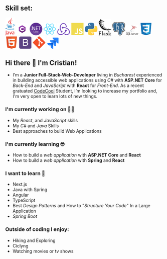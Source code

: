 ## Skill set:

<p align="left">

<img src="https://raw.githubusercontent.com/balanc21/balanc21/main/assets/Java_Logo.png" height="auto" width="30">

<img src="https://raw.githubusercontent.com/balanc21/balanc21/main/assets/Csharp_Logo.png" height="auto" width="40">

<img src="https://raw.githubusercontent.com/balanc21/balanc21/main/assets/NET_Core_Logo.png" height="auto" width="40">

<img src="https://raw.githubusercontent.com/balanc21/balanc21/main/assets/react-original.svg" height="auto" width="40">

<img src="https://raw.githubusercontent.com/balanc21/balanc21/main/assets/redux-original.svg" height="auto" width="40">

<img src="https://raw.githubusercontent.com/balanc21/balanc21/main/assets/javascript-plain.svg" height="auto" width="40">

<img src="https://raw.githubusercontent.com/balanc21/balanc21/main/assets/Python-logo-notext.svg" height="auto" width="40">

<img src="https://raw.githubusercontent.com/balanc21/balanc21/main/assets/Flask_logo.svg" height="auto" width="40">

<img src="https://raw.githubusercontent.com/balanc21/balanc21/main/assets/Postgresql_elephant.svg" height="auto" width="40">

<img src="https://raw.githubusercontent.com/balanc21/balanc21/main/assets/microsoft-sql-server-logo-vector.svg" height="auto" width="40">

<img src="https://raw.githubusercontent.com/balanc21/balanc21/main/assets/css3-original.svg" height="auto" width="40">

<img src="https://raw.githubusercontent.com/balanc21/balanc21/main/assets/html5-original.svg" height="auto" width="40">

<img src="https://raw.githubusercontent.com/balanc21/balanc21/main/assets/bootstrap-plain.svg" height="auto" width="40">

<img src="https://raw.githubusercontent.com/balanc21/balanc21/main/assets/git-original.svg" height="auto" width="40">

<img src="https://raw.githubusercontent.com/balanc21/balanc21/main/assets/jira-1.svg" height="auto" width="40">
</p>


## Hi there 👋 I'm Cristian!
- I’m a __Junior Full-Stack-Web-Developer__ living in _Bucharest_ experienced in building accessible web applications using *C#* with __ASP.NET Core__ for _Back-End_ and *JavaScript* with __React__ for _Front-End_. As a recent gratuated [CodeCool](https://codecool.com/ro/?utm_source=Google&utm_medium=CPC&utm_campaign=RO_Search_FS_NS&utm_content=Brand) Student, I’m looking to increase my portfolio and, I'm very open to learn lots of new things.

### I'm currently working on 🧑‍💻
- My _React_, and _JavaScript_ skills
- My _C#_ and _Java_ Skills
- Best approaches to build Web Applications 

### I'm currently learning 🤓
 - How to build a *web application* with __ASP.NET Core__ and __React__
 - How to build a *web application* with __Spring__ and __React__

### I want to learn 🤔
- Next.js
- Java with Spring
- Angular
- TypeScript
- Best _Design Patterns_ and How to "_Structure Your Code_" In a Large Application
- _Spring Boot_

### Outside of coding I enjoy:
- Hiking and Exploring
- Ciclyng
- Watching movies or tv shows
